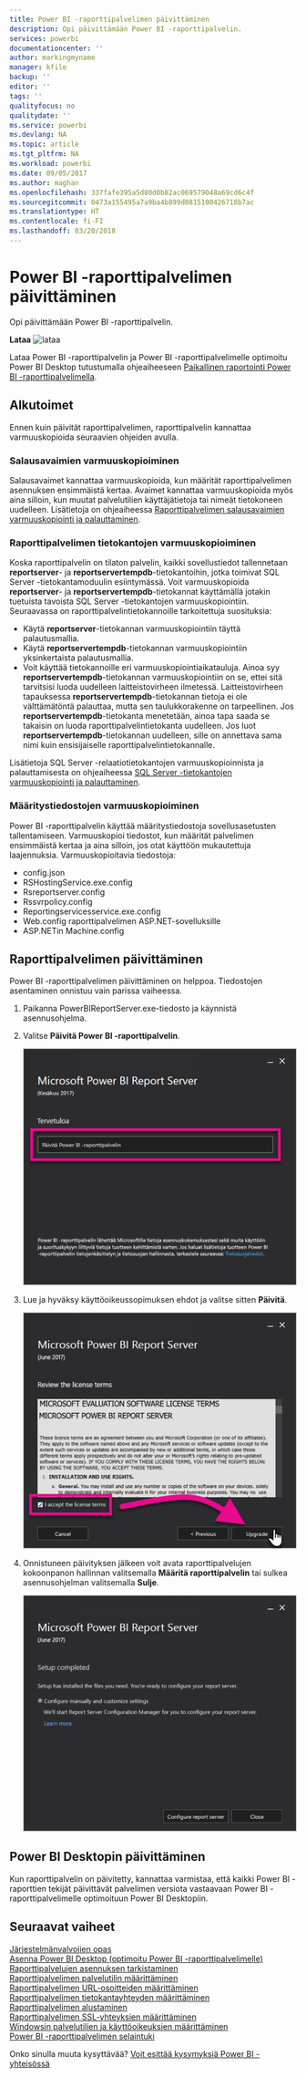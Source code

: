 ```yaml
---
title: Power BI -raporttipalvelimen päivittäminen
description: Opi päivittämään Power BI -raporttipalvelin.
services: powerbi
documentationcenter: ''
author: markingmyname
manager: kfile
backup: ''
editor: ''
tags: ''
qualityfocus: no
qualitydate: ''
ms.service: powerbi
ms.devlang: NA
ms.topic: article
ms.tgt_pltfrm: NA
ms.workload: powerbi
ms.date: 09/05/2017
ms.author: maghan
ms.openlocfilehash: 337fafe395a5d80d0b82ac069579048a69cd6c4f
ms.sourcegitcommit: 0473a155495a7a9ba4b899d0815100426718b7ac
ms.translationtype: HT
ms.contentlocale: fi-FI
ms.lasthandoff: 03/20/2018
---
```

# <a name="upgrade-power-bi-report-server"></a>Power BI -raporttipalvelimen päivittäminen
Opi päivittämään Power BI -raporttipalvelin.

 **Lataa** ![lataa](media/upgrade/download.png "lataa")

Lataa Power BI -raporttipalvelin ja Power BI -raporttipalvelimelle optimoitu Power BI Desktop tutustumalla ohjeaiheeseen [Paikallinen raportointi Power BI -raporttipalvelimella](https://powerbi.microsoft.com/report-server/).

## <a name="before-you-begin"></a>Alkutoimet
Ennen kuin päivität raporttipalvelimen, raporttipalvelin kannattaa varmuuskopioida seuraavien ohjeiden avulla.

### <a name="backing-up-the-encryption-keys"></a>Salausavaimien varmuuskopioiminen
Salausavaimet kannattaa varmuuskopioida, kun määrität raporttipalvelimen asennuksen ensimmäistä kertaa. Avaimet kannattaa varmuuskopioida myös aina silloin, kun muutat palvelutilien käyttäjätietoja tai nimeät tietokoneen uudelleen. Lisätietoja on ohjeaiheessa [Raporttipalvelimen salausavaimien varmuuskopiointi ja palauttaminen](https://docs.microsoft.com/sql/reporting-services/install-windows/ssrs-encryption-keys-back-up-and-restore-encryption-keys).

### <a name="backing-up-the-report-server-databases"></a>Raporttipalvelimen tietokantojen varmuuskopioiminen
Koska raporttipalvelin on tilaton palvelin, kaikki sovellustiedot tallennetaan **reportserver**- ja **reportservertempdb**-tietokantoihin, jotka toimivat SQL Server -tietokantamoduulin esiintymässä. Voit varmuuskopioida **reportserver**- ja **reportservertempdb**-tietokannat käyttämällä jotakin tuetuista tavoista SQL Server -tietokantojen varmuuskopiointiin. Seuraavassa on raporttipalvelintietokannoille tarkoitettuja suosituksia:

* Käytä **reportserver**-tietokannan varmuuskopiointiin täyttä palautusmallia.
* Käytä **reportservertempdb**-tietokannan varmuuskopiointiin yksinkertaista palautusmallia.
* Voit käyttää tietokannoille eri varmuuskopiointiaikatauluja. Ainoa syy **reportservertempdb**-tietokannan varmuuskopiointiin on se, ettei sitä tarvitsisi luoda uudelleen laitteistovirheen ilmetessä. Laitteistovirheen tapauksessa **reportservertempdb**-tietokannan tietoja ei ole välttämätöntä palauttaa, mutta sen taulukkorakenne on tarpeellinen. Jos **reportservertempdb**-tietokanta menetetään, ainoa tapa saada se takaisin on luoda raporttipalvelintietokanta uudelleen. Jos luot **reportservertempdb**-tietokannan uudelleen, sille on annettava sama nimi kuin ensisijaiselle raporttipalvelintietokannalle.

Lisätietoja SQL Server -relaatiotietokantojen varmuuskopioinnista ja palauttamisesta on ohjeaiheessa [SQL Server -tietokantojen varmuuskopiointi ja palauttaminen](https://docs.microsoft.com/sql/relational-databases/backup-restore/back-up-and-restore-of-sql-server-databases).

### <a name="backing-up-the-configuration-files"></a>Määritystiedostojen varmuuskopioiminen
Power BI -raporttipalvelin käyttää määritystiedostoja sovellusasetusten tallentamiseen. Varmuuskopioi tiedostot, kun määrität palvelimen ensimmäistä kertaa ja aina silloin, jos otat käyttöön mukautettuja laajennuksia. Varmuuskopioitavia tiedostoja:

* config.json
* RSHostingService.exe.config
* Rsreportserver.config
* Rssvrpolicy.config
* Reportingservicesservice.exe.config
* Web.config raporttipalvelimen ASP.NET-sovelluksille
* ASP.NETin Machine.config

## <a name="upgrade-the-report-server"></a>Raporttipalvelimen päivittäminen
Power BI -raporttipalvelimen päivittäminen on helppoa. Tiedostojen asentaminen onnistuu vain parissa vaiheessa.

1. Paikanna PowerBIReportServer.exe-tiedosto ja käynnistä asennusohjelma.
2. Valitse **Päivitä Power BI -raporttipalvelin**.
   
    ![](media/upgrade/reportserver-upgrade1.png "Päivitä Power BI -raporttipalvelin")
3. Lue ja hyväksy käyttöoikeussopimuksen ehdot ja valitse sitten **Päivitä**.
   
    ![](media/upgrade/reportserver-upgrade-eula.png "Käyttöoikeussopimus")
4. Onnistuneen päivityksen jälkeen voit avata raporttipalvelujen kokoonpanon hallinnan valitsemalla **Määritä raporttipalvelin** tai sulkea asennusohjelman valitsemalla **Sulje**.
   
    ![](media/upgrade/reportserver-upgrade-configure.png)

## <a name="upgrade-power-bi-desktop"></a>Power BI Desktopin päivittäminen
Kun raporttipalvelin on päivitetty, kannattaa varmistaa, että kaikki Power BI -raporttien tekijät päivittävät palvelimen versiota vastaavaan Power BI -raporttipalvelimelle optimoituun Power BI Desktopiin.

## <a name="next-steps"></a>Seuraavat vaiheet
[Järjestelmänvalvojien opas](admin-handbook-overview.md)  
[Asenna Power BI Desktop (optimoitu Power BI -raporttipalvelimelle)](install-powerbi-desktop.md)  
[Raporttipalvelujen asennuksen tarkistaminen](https://docs.microsoft.com/sql/reporting-services/install-windows/verify-a-reporting-services-installation)  
[Raporttipalvelimen palvelutilin määrittäminen](https://docs.microsoft.com/sql/reporting-services/install-windows/configure-the-report-server-service-account-ssrs-configuration-manager)  
[Raporttipalvelimen URL-osoitteiden määrittäminen](https://docs.microsoft.com/sql/reporting-services/install-windows/configure-report-server-urls-ssrs-configuration-manager)  
[Raporttipalvelimen tietokantayhteyden määrittäminen](https://docs.microsoft.com/sql/reporting-services/install-windows/configure-a-report-server-database-connection-ssrs-configuration-manager)  
[Raporttipalvelimen alustaminen](https://docs.microsoft.com/sql/reporting-services/install-windows/ssrs-encryption-keys-initialize-a-report-server)  
[Raporttipalvelimen SSL-yhteyksien määrittäminen](https://docs.microsoft.com/sql/reporting-services/security/configure-ssl-connections-on-a-native-mode-report-server)  
[Windowsin palvelutilien ja käyttöoikeuksien määrittäminen](https://docs.microsoft.com/sql/database-engine/configure-windows/configure-windows-service-accounts-and-permissions)  
[Power BI -raporttipalvelimen selaintuki](browser-support.md)

Onko sinulla muuta kysyttävää? [Voit esittää kysymyksiä Power BI -yhteisössä](https://community.powerbi.com/)

